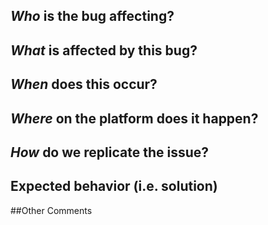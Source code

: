 ## *Who* is the bug affecting?
<!-- Ex. All supervisors, Sally Supervisor, Level 1 CCs -->

## *What* is affected by this bug?
<!-- Ex. supervision, sending messages, texter profiles -->

## *When* does this occur?
<!-- Ex. After ending a conversation, every night at 3pm, when I sign off -->

## *Where* on the platform does it happen?
<!-- Ex. In the a Supervisor chat box, on the conversation profile page, on the two-factor screen -->


## *How* do we replicate the issue?
<!-- Please be specific as possible. Use dashes (-) or numbers (1.) to create a list of steps -->


## Expected behavior (i.e. solution)
<!-- What should have happened? -->


##Other Comments
